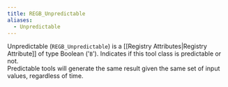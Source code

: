 ```yaml
---
title: REGB_Unpredictable
aliases:
  - Unpredictable
---
```


Unpredictable (`REGB_Unpredictable`) is a [[Registry Attributes|Registry Attribute]] of type Boolean ('`B`').
Indicates if this tool class is predictable or not.<br />Predictable tools will generate the same result given the same set of input values, regardless of time.
